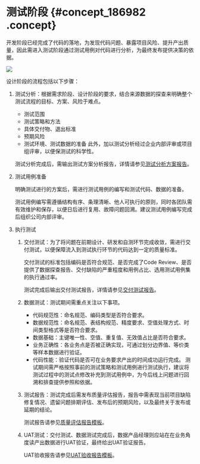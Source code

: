 # 测试阶段 {#concept_186982 .concept}

开发阶段已经完成了代码的落地，为发现代码问题、暴露项目风险、提升产出质量，因此需进入测试阶段通过测试用例对代码进行分析，为最终发布提供决策的依据。

![](http://static-aliyun-doc.oss-cn-hangzhou.aliyuncs.com/assets/img/161072/155730814545086_zh-CN.png)

设计阶段的流程包括以下步骤：

1.  测试分析：根据需求阶段、设计阶段的要求，结合来源数据的探查来明确整个测试流程的目标、方案、风险于难点。

    -   测试范围
    -   测试策略和方法
    -   具体交付物、退出标准
    -   预期风险
    -   测试环境、测试数据的准备
    此外，加以测试分析经过企业内部评审或项目组评审，以便保测试的科学性。

    测试分析完成后，需输出测试方案分析报告，详情请参见[测试分析方案报告](cn.zh-CN/数据仓库研发规范/附录/测试分析方案报告.md#)。

2.  测试用例准备

    明确测试进行的方案后，需进行测试用例的编写和测试代码、数据的准备。

    测试用例编写需遵循结构有序、条理清晰、他人可执行的原则，同时各团队需有效维护和保存，以便日后进行复用、故障问题回溯。建议测试用例编写完成后组织公司内部评审。

3.  执行测试
    1.  交付测试：为了将问题在前期设计、研发和自测环节完成收敛，需进行交付测试，以便保障流入到测试执行环节的代码达到一定的质量标准。

        交付测试的标准包括编码是否符合规范、是否完成了Code Review、是否提供了数据探查报告、交付缺陷的严重程度和用例占比、选用测试用例集的执行通过率。

        测试完成后输出交付测试报告，详情请参见[交付测试报告](cn.zh-CN/数据仓库研发规范/附录/交付测试报告.md#)。

    2.  数据测试：测试期间需重点关注以下事项。

        -   代码规范性：命名规范、编码类型是否符合要求。
        -   数据规范性：命名规范、表结构规范、精度要求、空值处理方式、时间类型格式等是否符合要求。
        -   数据基础：主键唯一性、空值、重复值、无效值占比是否符合要求。
        -   业务正确性：各业务点是否被正确实现，可通过划分边界值、等价类等样本数据进行验证。
        -   代码性能：验证代码是否可在业务要求产出的时间成功运行完成。
        测试期间需严格按照事前的测试策略和测试用例进行测试执行，建议将测试过程中的测试点修改补充到测试用例中，为今后线上问题进行回溯和排查提供参照和依据。

    3.  测试报告：测试完成后需发布质量评估报告，报告中需表现当前项目缺陷修复情况、遗留问题排期评估、发布后的预期风险，以及最终关于发布或延期的结论。

        测试报告请参见[质量评估报告模板](cn.zh-CN/数据仓库研发规范/附录/质量评估报告模板.md#)。

    4.  UAT测试：交付测试、数据测试完成后，数据产品经理则应站在在业务角度读产出数据进行UAT验证，最终给出UAT验证报告。

        UAT验收报告请参见[UAT验收报告模板](cn.zh-CN/数据仓库研发规范/附录/UAT验收报告模板.md#)。


